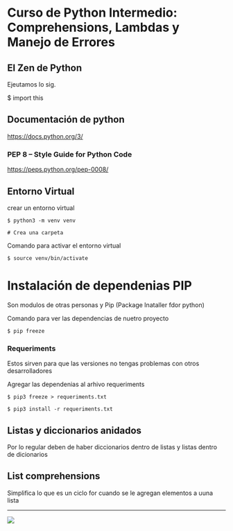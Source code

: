 # Curso de Python Intermedio: Comprehensions, Lambdas y Manejo de Errores

## El Zen de Python

Ejeutamos lo sig.

$ import this

## Documentación de python

https://docs.python.org/3/

### PEP 8 – Style Guide for Python Code

https://peps.python.org/pep-0008/

## Entorno Virtual

crear un entorno virtual

```python=3
$ python3 -m venv venv

# Crea una carpeta

```

Comando para activar el entorno virtual

```python=3
$ source venv/bin/activate
```

# Instalación de dependenias PIP

Son modulos de otras personas
y Pip (Package Inataller fdor python)

Comando para ver las dependencias de nuetro proyecto 

```python=3
$ pip freeze
```

### Requeriments

Estos sirven para que las versiones no tengas problemas con otros desarrolladores

Agregar las dependenias al arhivo requeriments

```python=3
$ pip3 freeze > requeriments.txt

$ pip3 install -r requeriments.txt
```

## Listas y diccionarios anidados

Por lo regular deben de haber diccionarios dentro de listas 
y listas dentro de dicionarios

## List comprehensions
Simplifica lo que es un ciclo for cuando se le agregan elementos a uuna lista
<hr>

![](https://i.imgur.com/7qANRot.png)


